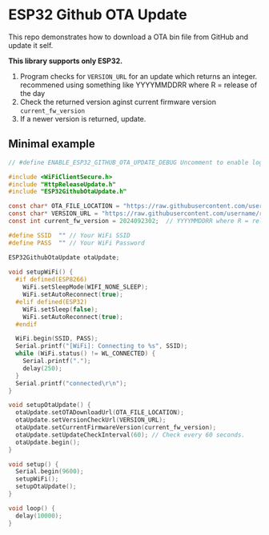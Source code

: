 # ESP32 Github OTA Update

This repo demonstrates how to download a OTA bin file from GitHub and update it self. 

**This library supports only ESP32.**

1. Program checks for `VERSION_URL` for an update which returns an integer. recommened using something like YYYYMMDDRR where R = release of the day
2. Check the returned version aginst current firmware version `current_fw_version`
3. If a newer version is returned, update.

## Minimal example
```c
// #define ENABLE_ESP32_GITHUB_OTA_UPDATE_DEBUG Uncomment to enable logs.

#include <WiFiClientSecure.h>
#include "HttpReleaseUpdate.h"
#include "ESP32GithubOtaUpdate.h"

const char* OTA_FILE_LOCATION = "https://raw.githubusercontent.com/username/repo/main/esp32_latest.bin";
const char* VERSION_URL = "https://raw.githubusercontent.com/username/repo/main/version.txt";
const int current_fw_version = 2024092302;  // YYYYMMDDRR where R = release of the day

#define SSID  "" // Your WiFi SSID
#define PASS  "" // Your WiFi Password

ESP32GithubOtaUpdate otaUpdate;
 
void setupWiFi() {
  #if defined(ESP8266)
    WiFi.setSleepMode(WIFI_NONE_SLEEP); 
    WiFi.setAutoReconnect(true);
  #elif defined(ESP32)
    WiFi.setSleep(false); 
    WiFi.setAutoReconnect(true);
  #endif

  WiFi.begin(SSID, PASS);
  Serial.printf("[WiFi]: Connecting to %s", SSID);
  while (WiFi.status() != WL_CONNECTED) {
    Serial.printf(".");
    delay(250);
  }
  Serial.printf("connected\r\n");
}

void setupOtaUpdate() {
  otaUpdate.setOTADownloadUrl(OTA_FILE_LOCATION);
  otaUpdate.setVersionCheckUrl(VERSION_URL);
  otaUpdate.setCurrentFirmwareVersion(current_fw_version);
  otaUpdate.setUpdateCheckInterval(60); // Check every 60 seconds.
  otaUpdate.begin();
}

void setup() {
  Serial.begin(9600);
  setupWiFi(); 
  setupOtaUpdate();
}

void loop() {
  delay(10000);
}

```
